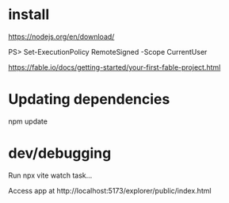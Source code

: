# install

https://nodejs.org/en/download/

PS> Set-ExecutionPolicy RemoteSigned -Scope CurrentUser

https://fable.io/docs/getting-started/your-first-fable-project.html

# Updating dependencies

npm update

# dev/debugging

Run npx vite watch task...

Access app at http://localhost:5173/explorer/public/index.html
